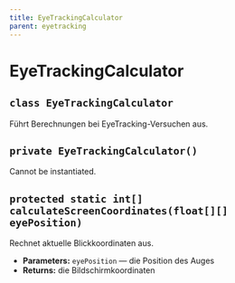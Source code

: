 ```yaml
---
title: EyeTrackingCalculator
parent: eyetracking
---
```


# EyeTrackingCalculator


## `class EyeTrackingCalculator`

Führt Berechnungen bei EyeTracking-Versuchen aus.

## `private EyeTrackingCalculator()`

Cannot be instantiated.

## `protected static int[] calculateScreenCoordinates(float[][] eyePosition)`

Rechnet aktuelle Blickkoordinaten aus.

 * **Parameters:** `eyePosition` — die Position des Auges
 * **Returns:** die Bildschirmkoordinaten
